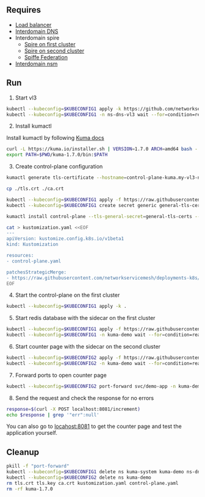## Requires

- [Load balancer](../loadbalancer)
- [Interdomain DNS](../dns)
- Interdomain spire
    - [Spire on first cluster](../../spire/cluster1)
    - [Spire on second cluster](../../spire/cluster2)
    - [Spiffe Federation](../spiffe_federation)
- [Interdomain nsm](../nsm)

## Run
1. Start vl3
```bash
kubectl --kubeconfig=$KUBECONFIG1 apply -k https://github.com/networkservicemesh/deployments-k8s/examples/interdomain/nsm_kuma_universal_vl3/vl3-dns?ref=8684eeab1df8c5be333664c1ba8cd1680a4e7451
kubectl --kubeconfig=$KUBECONFIG1 -n ns-dns-vl3 wait --for=condition=ready --timeout=5m pod -l app=vl3-ipam
```

2. Install kumactl

Install kumactl by following [Kuma docs](https://kuma.io/docs/1.7.x/installation/kubernetes/)
```bash
curl -L https://kuma.io/installer.sh | VERSION=1.7.0 ARCH=amd64 bash -
export PATH=$PWD/kuma-1.7.0/bin:$PATH
```

3. Create control-plane configuration
```bash
kumactl generate tls-certificate --hostname=control-plane-kuma.my-vl3-network --hostname=kuma-control-plane.kuma-system.svc --type=server --key-file=./tls.key --cert-file=./tls.crt
```
```bash
cp ./tls.crt ./ca.crt
```
```bash
kubectl --kubeconfig=$KUBECONFIG1 apply -f https://raw.githubusercontent.com/networkservicemesh/deployments-k8s/8684eeab1df8c5be333664c1ba8cd1680a4e7451/examples/interdomain/nsm_kuma_universal_vl3/namespace.yaml
kubectl --kubeconfig=$KUBECONFIG1 create secret generic general-tls-certs --namespace=kuma-system --from-file=./tls.key --from-file=./tls.crt --from-file=./ca.crt
```
```bash
kumactl install control-plane --tls-general-secret=general-tls-certs --tls-general-ca-bundle=$(cat ./ca.crt | base64) > control-plane.yaml
```
```bash
cat > kustomization.yaml <<EOF
---
apiVersion: kustomize.config.k8s.io/v1beta1
kind: Kustomization

resources:
- control-plane.yaml

patchesStrategicMerge:
- https://raw.githubusercontent.com/networkservicemesh/deployments-k8s/8684eeab1df8c5be333664c1ba8cd1680a4e7451/examples/interdomain/nsm_kuma_universal_vl3/patch-control-plane.yaml
EOF
```

4. Start the control-plane on the first cluster
```bash
kubectl --kubeconfig=$KUBECONFIG1 apply -k .
```

5. Start redis database with the sidecar on the first cluster
```bash
kubectl --kubeconfig=$KUBECONFIG1 apply -f https://raw.githubusercontent.com/networkservicemesh/deployments-k8s/8684eeab1df8c5be333664c1ba8cd1680a4e7451/examples/interdomain/nsm_kuma_universal_vl3/demo-redis.yaml
kubectl --kubeconfig=$KUBECONFIG1 -n kuma-demo wait --for=condition=ready --timeout=5m pod -l app=redis
```

6. Start counter page with the sidecar on the second cluster
```bash
kubectl --kubeconfig=$KUBECONFIG2 apply -f https://raw.githubusercontent.com/networkservicemesh/deployments-k8s/8684eeab1df8c5be333664c1ba8cd1680a4e7451/examples/interdomain/nsm_kuma_universal_vl3/demo-app.yaml
kubectl --kubeconfig=$KUBECONFIG2 -n kuma-demo wait --for=condition=ready --timeout=5m pod -l app=demo-app
```

7. Forward ports to open counter page
```bash
kubectl --kubeconfig=$KUBECONFIG2 port-forward svc/demo-app -n kuma-demo 8081:5000 &
```

8. Send the request and check the response for no errors
```bash
response=$(curl -X POST localhost:8081/increment)
echo $response | grep '"err":null'
```

You can also go to [locahost:8081](https://localhost:8081) to get the counter page and test the application yourself.

## Cleanup
```bash
pkill -f "port-forward"
kubectl --kubeconfig=$KUBECONFIG1 delete ns kuma-system kuma-demo ns-dns-vl3
kubectl --kubeconfig=$KUBECONFIG2 delete ns kuma-demo
rm tls.crt tls.key ca.crt kustomization.yaml control-plane.yaml
rm -rf kuma-1.7.0
```
